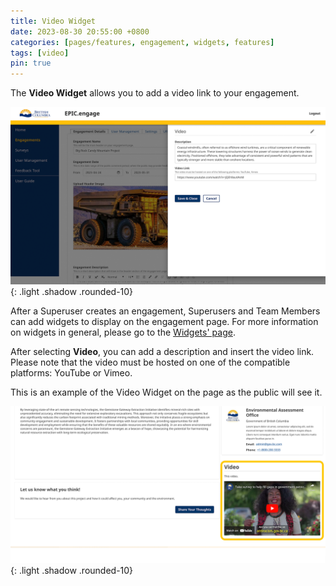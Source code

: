 ```yaml
---
title: Video Widget
date: 2023-08-30 20:55:00 +0800
categories: [pages/features, engagement, widgets, features]
tags: [video]
pin: true
---
```

The **Video Widget** allows you to add a video link to your engagement.

![Video Widget Internal](/assets/UserGuideImages/Images/video-widget/video-widget-internal-side.png){: .light .shadow .rounded-10}
  
After a Superuser creates an engagement, Superusers and Team Members can add widgets to display on the engagement page. For more information on widgets in general, please go to the [Widgets' page](/met-guide/posts/widgets/).

After selecting **Video**, you can add a description and insert the video link. Please note that the video must be hosted on one of the compatible platforms: YouTube or Vimeo.  

This is an example of the Video Widget on the page as the public will see it.

![Video Widget Public](/assets/UserGuideImages/Images/video-widget/video-widget-public-side.png){: .light .shadow .rounded-10}


